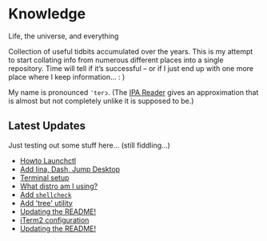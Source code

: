 # Knowledge

Life, the universe, and everything

Collection of useful tidbits accumulated over the years. This is my attempt to start collating info from numerous different places into a single repository. Time will tell if it’s successful – or if I just end up with one more place where I keep information… : )

My name is pronounced `ˈterɔ`. (The [IPA Reader](http://ipa-reader.xyz/?text=ˈterɔ) gives an approximation that is almost but not completely unlike it is supposed to be.)

## Latest Updates

Just testing out some stuff here… (still fiddling…)

<!--START_SECTION:feed-->
* [
        Howto Launchctl
    ](https://github.com/teroyks/knowledge/commit/47b9bf78a22f45cede8d82144599fe66d165e4d4)
* [
        Add Iina, Dash, Jump Desktop
    ](https://github.com/teroyks/knowledge/commit/66d8317cbc3971e02d5a3b29426c91144c851609)
* [
        Terminal setup
    ](https://github.com/teroyks/knowledge/commit/5d6636d9783a0b765347460c807b34eb3d8aa710)
* [
        What distro am I using?
    ](https://github.com/teroyks/knowledge/commit/142c5cc367b580f7456a90e579ce27d4403d31a1)
* [
        Add `shellcheck`
    ](https://github.com/teroyks/knowledge/commit/b15341ccbf9b3079b838ba23151854b25181512e)
* [
        Add 'tree' utility
    ](https://github.com/teroyks/knowledge/commit/8a2d2714c80e93e11765e8b00efee3d5457b4aa2)
* [
        Updating the README!
    ](https://github.com/teroyks/knowledge/commit/672770c2c130f70c1165d261f11f801f2051c61d)
* [
        iTerm2 configuration
    ](https://github.com/teroyks/knowledge/commit/ca8fa09b5e8a1ff30e7ba69e25c47f565a34229f)
* [
        Updating the README!
    ](https://github.com/teroyks/knowledge/commit/08fd64b391df6a3a3e144bbe3a104853eeebc93b)
<!--END_SECTION:feed-->
